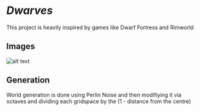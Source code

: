 # _Dwarves_
This project is heavily inspired by games like Dwarf Fortress and Rimworld

## Images
![alt text](https://cdn.discordapp.com/attachments/789152776135114796/821856547650797629/unknown.png)

## Generation
World generation is done using Perlin Noise and then modifiying it via octaves and dividing each gridspace by the (1 - distance from the centre)
